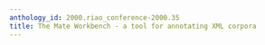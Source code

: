 ```yaml
---
anthology_id: 2000.riao_conference-2000.35
title: The Mate Workbench - a tool for annotating XML corpora
---
```

